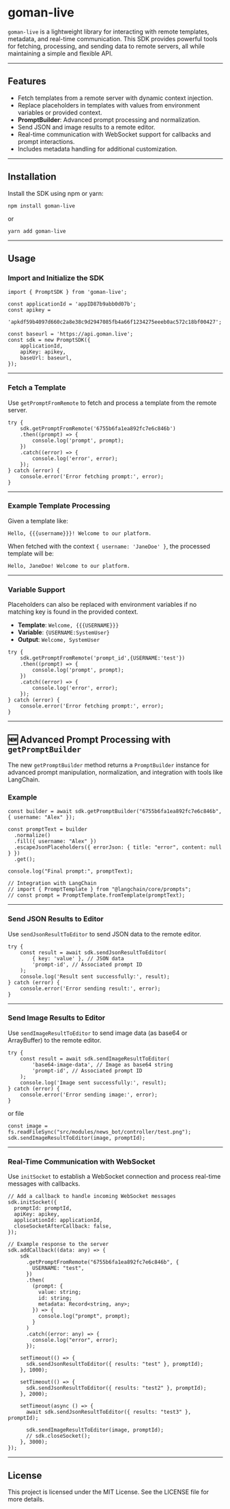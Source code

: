 # goman-live

`goman-live` is a lightweight library for interacting with remote templates, metadata, and real-time communication. This SDK provides powerful tools for fetching, processing, and sending data to remote servers, all while maintaining a simple and flexible API.

---

## Features

- Fetch templates from a remote server with dynamic context injection.
- Replace placeholders in templates with values from environment variables or provided context.
- **PromptBuilder**: Advanced prompt processing and normalization.
- Send JSON and image results to a remote editor.
- Real-time communication with WebSocket support for callbacks and prompt interactions.
- Includes metadata handling for additional customization.

---

## Installation

Install the SDK using npm or yarn:

```
npm install goman-live
```

or

```
yarn add goman-live
```

---

## Usage

### Import and Initialize the SDK

```
import { PromptSDK } from 'goman-live';

const applicationId = 'appID87b9abb0d07b';
const apikey =
    'apkdf59b4097d660c2a8e38c9d2947085fb4a66f1234275eeeb0ac572c18bf00427';

const baseurl = 'https://api.goman.live';
const sdk = new PromptSDK({
    applicationId,
    apiKey: apikey,
    baseUrl: baseurl,
});
```

---

### Fetch a Template

Use `getPromptFromRemote` to fetch and process a template from the remote server.

```
try {
    sdk.getPromptFromRemote('6755b6fa1ea892fc7e6c846b')
    .then((prompt) => {
        console.log('prompt', prompt);
    })
    .catch((error) => {
        console.log('error', error);
    });
} catch (error) {
    console.error('Error fetching prompt:', error);
}
```

---

### Example Template Processing

Given a template like:

`Hello, {{{username}}}! Welcome to our platform.`

When fetched with the context `{ username: 'JaneDoe' }`, the processed template will be:

`Hello, JaneDoe! Welcome to our platform.`

---

### Variable Support

Placeholders can also be replaced with environment variables if no matching key is found in the provided context.

- **Template**: `Welcome, {{{USERNAME}}}`
- **Variable**: `{USERNAME:SystemUser}`
- **Output**: `Welcome, SystemUser`

```
try {
    sdk.getPromptFromRemote('prompt_id',{USERNAME:'test'})
    .then((prompt) => {
        console.log('prompt', prompt);
    })
    .catch((error) => {
        console.log('error', error);
    });
} catch (error) {
    console.error('Error fetching prompt:', error);
}
```

---

## 🆕 Advanced Prompt Processing with `getPromptBuilder`

The new `getPromptBuilder` method returns a `PromptBuilder` instance for advanced prompt manipulation, normalization, and integration with tools like LangChain.

### Example

```
const builder = await sdk.getPromptBuilder("6755b6fa1ea892fc7e6c846b", { username: "Alex" });

const promptText = builder
  .normalize()
  .fill({ username: "Alex" })
  .escapeJsonPlaceholders({ errorJson: { title: "error", content: null } })
  .get();

console.log("Final prompt:", promptText);

// Integration with LangChain
// import { PromptTemplate } from "@langchain/core/prompts";
// const prompt = PromptTemplate.fromTemplate(promptText);
```

---

### Send JSON Results to Editor

Use `sendJsonResultToEditor` to send JSON data to the remote editor.

```
try {
    const result = await sdk.sendJsonResultToEditor(
        { key: 'value' }, // JSON data
        'prompt-id', // Associated prompt ID
    );
    console.log('Result sent successfully:', result);
} catch (error) {
    console.error('Error sending result:', error);
}
```

---

### Send Image Results to Editor

Use `sendImageResultToEditor` to send image data (as base64 or ArrayBuffer) to the remote editor.

```
try {
    const result = await sdk.sendImageResultToEditor(
        'base64-image-data', // Image as base64 string
        'prompt-id', // Associated prompt ID
    );
    console.log('Image sent successfully:', result);
} catch (error) {
    console.error('Error sending image:', error);
}
```

or file

```
const image = fs.readFileSync("src/modules/news_bot/controller/test.png");
sdk.sendImageResultToEditor(image, promptId);
```

---

### Real-Time Communication with WebSocket

Use `initSocket` to establish a WebSocket connection and process real-time messages with callbacks.

```
// Add a callback to handle incoming WebSocket messages
sdk.initSocket({
  promptId: promptId,
  apiKey: apikey,
  applicationId: applicationId,
  closeSocketAfterCallback: false,
});

// Example response to the server
sdk.addCallback((data: any) => {
    sdk
      .getPromptFromRemote("6755b6fa1ea892fc7e6c846b", {
        USERNAME: "test",
      })
      .then(
        (prompt: {
          value: string;
          id: string;
          metadata: Record<string, any>;
        }) => {
          console.log("prompt", prompt);
        }
      )
      .catch((error: any) => {
        console.log("error", error);
      });

    setTimeout(() => {
      sdk.sendJsonResultToEditor({ results: "test" }, promptId);
    }, 1000);

    setTimeout(() => {
      sdk.sendJsonResultToEditor({ results: "test2" }, promptId);
    }, 2000);

    setTimeout(async () => {
      await sdk.sendJsonResultToEditor({ results: "test3" }, promptId);

      sdk.sendImageResultToEditor(image, promptId);
      // sdk.closeSocket();
    }, 3000);
});
```

---

## License

This project is licensed under the MIT License. See the LICENSE file for more details.
